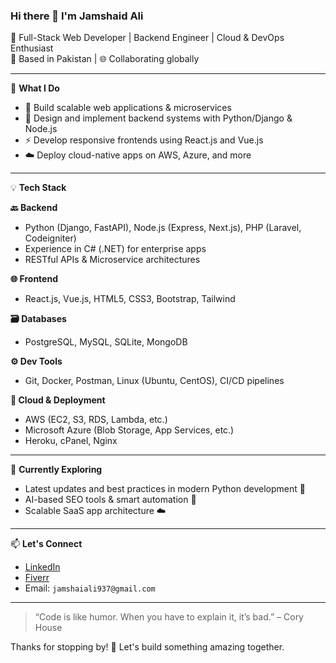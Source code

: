 ### Hi there 👋 I'm Jamshaid Ali

🚀 Full-Stack Web Developer | Backend Engineer | Cloud & DevOps Enthusiast  
📍 Based in Pakistan | 🌐 Collaborating globally

---

🔧 **What I Do**
- 🧱 Build scalable web applications & microservices
- 🧠 Design and implement backend systems with Python/Django & Node.js
- ⚡ Develop responsive frontends using React.js and Vue.js
- ☁️ Deploy cloud-native apps on AWS, Azure, and more

---

💡 **Tech Stack**

**🔙 Backend**
- Python (Django, FastAPI), Node.js (Express, Next.js), PHP (Laravel, Codeigniter)
- Experience in C# (.NET) for enterprise apps
- RESTful APIs & Microservice architectures

**🌐 Frontend**
- React.js, Vue.js, HTML5, CSS3, Bootstrap, Tailwind

**🗃️ Databases**
- PostgreSQL, MySQL, SQLite, MongoDB

**⚙️ Dev Tools**
- Git, Docker, Postman, Linux (Ubuntu, CentOS), CI/CD pipelines

**🚀 Cloud & Deployment**
- AWS (EC2, S3, RDS, Lambda, etc.)
- Microsoft Azure (Blob Storage, App Services, etc.)
- Heroku, cPanel, Nginx

---

🌱 **Currently Exploring**
- Latest updates and best practices in modern Python development 🐍
- AI-based SEO tools & smart automation 🤖
- Scalable SaaS app architecture ☁️

---

📫 **Let's Connect**
- [LinkedIn](https://www.linkedin.com/in/jamshaidali-0449)
- [Fiverr](https://www.fiverr.com/jamshaid1140/)
- Email: `jamshaiali937@gmail.com`

---

> “Code is like humor. When you have to explain it, it’s bad.” – Cory House

Thanks for stopping by! 🚀 Let's build something amazing together.

